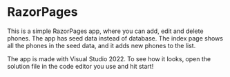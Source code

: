 # RazorPages

This is a simple RazorPages app, where you can add, edit and delete phones. The app has seed data instead of database. The index page shows all the phones in the seed data, and it adds new phones to the list. 

The app is made with Visual Studio 2022. To see how it looks, open the solution file in the code editor you use and hit start!

